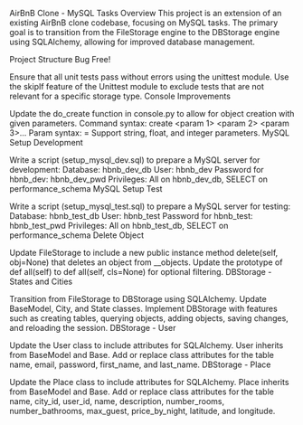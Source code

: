 AirBnB Clone - MySQL Tasks
Overview
This project is an extension of an existing AirBnB clone codebase, focusing on MySQL tasks. The primary goal is to transition from the FileStorage engine to the DBStorage engine using SQLAlchemy, allowing for improved database management.

Project Structure
Bug Free!

Ensure that all unit tests pass without errors using the unittest module.
Use the skipIf feature of the Unittest module to exclude tests that are not relevant for a specific storage type.
Console Improvements

Update the do_create function in console.py to allow for object creation with given parameters.
Command syntax: create <Class name> <param 1> <param 2> <param 3>...
Param syntax: <key name>=<value>
Support string, float, and integer parameters.
MySQL Setup Development

Write a script (setup_mysql_dev.sql) to prepare a MySQL server for development:
Database: hbnb_dev_db
User: hbnb_dev
Password for hbnb_dev: hbnb_dev_pwd
Privileges: All on hbnb_dev_db, SELECT on performance_schema
MySQL Setup Test

Write a script (setup_mysql_test.sql) to prepare a MySQL server for testing:
Database: hbnb_test_db
User: hbnb_test
Password for hbnb_test: hbnb_test_pwd
Privileges: All on hbnb_test_db, SELECT on performance_schema
Delete Object

Update FileStorage to include a new public instance method delete(self, obj=None) that deletes an object from __objects.
Update the prototype of def all(self) to def all(self, cls=None) for optional filtering.
DBStorage - States and Cities

Transition from FileStorage to DBStorage using SQLAlchemy.
Update BaseModel, City, and State classes.
Implement DBStorage with features such as creating tables, querying objects, adding objects, saving changes, and reloading the session.
DBStorage - User

Update the User class to include attributes for SQLAlchemy.
User inherits from BaseModel and Base.
Add or replace class attributes for the table name, email, password, first_name, and last_name.
DBStorage - Place

Update the Place class to include attributes for SQLAlchemy.
Place inherits from BaseModel and Base.
Add or replace class attributes for the table name, city_id, user_id, name, description, number_rooms, number_bathrooms, max_guest, price_by_night, latitude, and longitude.

